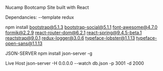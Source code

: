 Nucamp Bootcamp Site built with React

Dependancies:
--template redux

npm install bootstrap@5.1.3 bootstrap-social@5.1.1 font-awesome@4.7.0 formik@2.2.9 react-router-dom@6.2.1 react-spring@9.4.5-beta.1 reactstrap@9.0.1 redux-logger@3.0.6 typeface-lobster@1.1.13 typeface-open-sans@1.1.13

JSON-SERVER
npm install json-server -g

Live Host
json-server -H 0.0.0.0 --watch db.json -p 3001 -d 2000